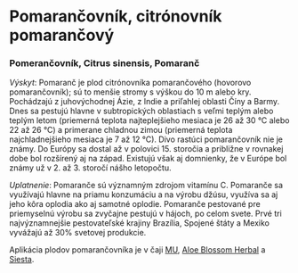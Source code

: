 Pomarančovník, citrónovník pomarančový
======================================

### Pomerančovník, Citrus sinensis, Pomaranč

*Výskyt*: Pomaranč je plod citrónovníka pomarančového (hovorovo pomarančovník);
sú to menšie stromy s výškou do 10 m alebo kry. Pochádzajú z juhovýchodnej Ázie,
z Indie a priľahlej oblasti Číny a Barmy. Dnes sa pestujú hlavne v subtropických
oblastiach s veľmi teplým alebo teplým letom (priemerná teplota najteplejšieho
mesiaca je 26 až 30 °C alebo 22 až 26 °C) a primerane chladnou zimou (priemerná
teplota najchladnejšieho mesiaca je 7 až 12 °C). Divo rastúci pomarančovník nie
je známy. Do Európy sa dostal až v polovici 15. storočia a približne v rovnakej
dobe bol rozšírený aj na západ. Existujú však aj domnienky, že v Európe bol
známy už v 2. až 3. storočí nášho letopočtu.

*Uplatnenie*: Pomaranče sú významným zdrojom vitamínu C. Pomaranče sa využívajú
hlavne na priamu konzumáciu a na výrobu džúsu, využíva sa aj jeho kôra oplodia
ako aj samotné oplodie. Pomaranče pestované pre priemyselnú výrobu sa zvyčajne
pestujú v hájoch, po celom svete. Prvé tri najvýznamnejšie pestovateľské krajiny
Brazília, Spojené štáty a Mexiko vyvážajú až 30% svetovej produkcie.

Aplikácia plodov pomarančovníka je v čaji [MU](/sip/caje/mu),
[Aloe Blossom Herbal](/sip/produkty-FLP/aloe-blossom-herbal-tea) a
[Siesta](/sip/caje/siesta).

